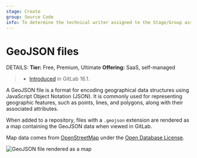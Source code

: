 ```yaml
---
stage: Create
group: Source Code
info: To determine the technical writer assigned to the Stage/Group associated with this page, see https://handbook.gitlab.com/handbook/product/ux/technical-writing/#assignments
---
```


# GeoJSON files

DETAILS:
**Tier:** Free, Premium, Ultimate
**Offering:** SaaS, self-managed

> - [Introduced](https://gitlab.com/gitlab-org/gitlab/-/issues/14134) in GitLab 16.1.

A GeoJSON file is a format for encoding geographical data structures using JavaScript Object Notation (JSON).
It is commonly used for representing geographic features, such as points, lines, and polygons, along with their associated attributes.

When added to a repository, files with a `.geojson` extension are rendered as a map containing the GeoJSON data when viewed in GitLab.

Map data comes from [OpenStreetMap](https://www.openstreetmap.org/) under the [Open Database License](https://www.openstreetmap.org/copyright).

![GeoJSON file rendered as a map](img/geo_json_file_rendered_v16_1.png)

